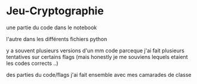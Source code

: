# Jeu-Cryptographie

une partie du code dans le notebook

l'autre dans les différents fichiers python

y a souvent plusieurs versions d'un mm code parceque j'ai fait plusieurs tentatives
sur certains flags (mais honestly je me souviens lequels etaient les codes corrects ..) 

des parties du code/flags j'ai fait ensemble avec mes camarades de classe 
